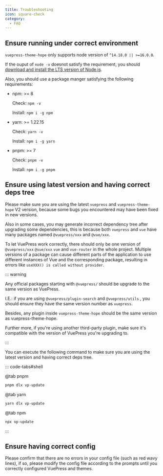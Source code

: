 ```yaml
---
title: Troubleshooting
icon: square-check
category:
  - FAQ
---
```


## Ensure running under correct environment

`vuepress-theme-hope` only supports node version of `^14.18.0 || >=16.0.0`.

If the ouput of `node -v` doesnot satisfy the requirement, you should [download and install the LTS version of Node.js](../cookbook/tutorial/env.md#nodejs).

Also, you should use a package manger satisfying the following requirements:

- npm: >= 8

  Check: `npm -v`

  Install: `npm i -g npm`

- yarn: >= 1.22.15

  Check: `yarn -v`

  Install: `npm i -g yarn`

- pnpm: >= 7

  Check: `pnpm -v`

  Install: `npm i -g pnpm`

## Ensure using latest version and having correct deps tree

Please make sure you are using the latest `vuepress` and `vuepress-theme-hope` V2 version, because some bugs you encountered may have been fixed in new versions.

Also in some cases, you may generate incorrect dependency tree after upgrading some dependencies, this is because both `vuepress` and `vue` have many packages named `@vuepress/xxx` and `@vue/xxx`.

To let VuePress work correctly, there should only be one version of `@vuepress/xxx` `@vue/xxx` `vue` and `vue-router` in the whole project. Multiple versions of a package can cause different parts of the application to use different instances of Vue and the corresponding package, resulting in errors like `useXXX() is called without provider`.

::: warning

Any official packages starting with `@vuepress/` should be upgrade to the same version as VuePress.

I.E.: if you are using `@vuepress/plugin-search` and `@vuepress/utils` , you should ensure they have the same version number as `vuepress`.

Besides, any plugin inside `vuepress-theme-hope` should be the same version as vuepress-theme-hope.

Further more, if you're using another third-party plugin, make sure it's compatible with the version of VuePress you're upgrading to.

:::

You can execute the following command to make sure you are using the latest version and having correct deps tree.

::: code-tabs#shell

@tab pnpm

```bash
pnpm dlx vp-update
```

@tab yarn

```bash
yarn dlx vp-update
```

@tab npm

```bash
npx vp-update
```

:::

## Ensure having correct config

Please confirm that there are no errors in your config file (such as red wavy lines), if so, please modify the config file according to the prompts until you correctly configured VuePress and themes.
